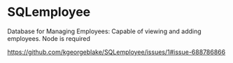 # SQLemployee

 
Database for Managing Employees: 
Capable of viewing and adding employees. 
Node is required    

https://github.com/kgeorgeblake/SQLemployee/issues/1#issue-688786866
